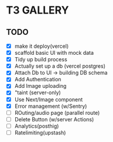 # T3 GALLERY

## TODO

- [x] make it deploy(vercel)
- [x] scaffold basic UI with mock data
- [x] Tidy up build process
- [x] Actually set up a db (vercel postgres)
- [x] Attach Db to UI -> building DB schema
- [x] Add Authentication
- [x] Add Image uploading
- [x] "taint (server-only)
- [x] Use Next/Image component
- [x] Error management (w/Sentry)
- [ ] ROuting/audio page (parallel route)
- [ ] Delete Button (w/server Actions)
- [ ] Analytics(posthig)
- [ ] Ratelimiting(upstash)
